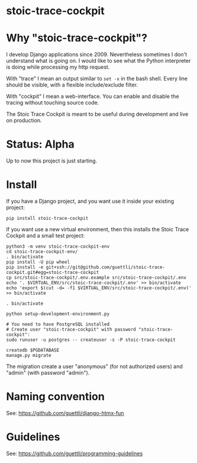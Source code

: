 # stoic-trace-cockpit

# Why "stoic-trace-cockpit"?

I develop Django applications since 2009. Nevertheless sometimes I don't understand what is going on.
I would like to see what the Python interpreter is doing while processing my http request.

With "trace" I mean an output similar to `set -x` in the bash shell. Every line should be visible,
with a flexible include/exclude filter.

With "cockpit" I mean a web-interface. You can enable and disable the tracing without touching source code.

The Stoic Trace Cockpit is meant to be useful during development and live on production.

# Status: Alpha

Up to now this project is just starting.

# Install

If you have a Django project, and you want use it inside your existing project:

```
pip install stoic-trace-cockpit
```

If you want use a new virtual environment, then this installs the Stoic Trace Cockpit and
a small test project:

```
python3 -m venv stoic-trace-cockpit-env
cd stoic-trace-cockpit-env/
. bin/activate
pip install -U pip wheel
pip install -e git+ssh://git@github.com/guettli/stoic-trace-cockpit.git#egg=stoic-trace-cockpit
cp src/stoic-trace-cockpit/.env.example src/stoic-trace-cockpit/.env
echo '. $VIRTUAL_ENV/src/stoic-trace-cockpit/.env' >> bin/activate
echo 'export $(cut -d= -f1 $VIRTUAL_ENV/src/stoic-trace-cockpit/.env)' >> bin/activate

. bin/activate

python setup-development-environment.py

# You need to have PostgreSQL installed
# Create user "stoic-trace-cockpit" with password "stoic-trace-cockpit":
sudo runuser -u postgres -- createuser -s -P stoic-trace-cockpit

createdb $PGDATABASE
manage.py migrate
```

The migration create a user "anonymous" (for not authorized users) and "admin" (with password "admin").

# Naming convention

See: https://github.com/guettli/django-htmx-fun

# Guidelines

See: https://github.com/guettli/programming-guidelines

